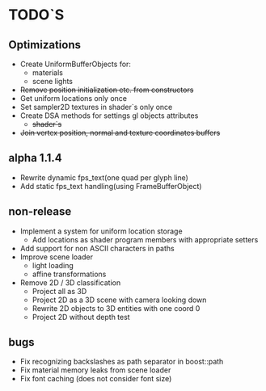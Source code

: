 # TODO`S

## Optimizations
* Create UniformBufferObjects for:
  * materials
  * scene lights
* ~~Remove position initialization etc. from constructors~~
* Get uniform locations only once
* Set sampler2D textures in shader`s only once
* Create DSA methods for settings gl objects attributes
  * ~~shader`s~~
* ~~Join vertex position, normal and texture coordinates buffers~~

## alpha 1.1.4
* Rewrite dynamic fps_text(one quad per glyph line)
* Add static fps_text handling(using FrameBufferObject)

## non-release
* Implement a system for uniform location storage  
  * Add locations as shader program members with appropriate setters
* Add support for non ASCII characters in paths
* Improve scene loader
  * light loading
  * affine transformations
* Remove 2D / 3D classification
  * Project all as 3D
  * Project 2D as a 3D scene with camera looking down
  * Rewrite 2D objects to 3D entities with one coord 0
  * Project 2D without depth test

## bugs
* Fix recognizing backslashes as path separator in boost::path
* Fix material memory leaks from scene loader
* Fix font caching (does not consider font size)
